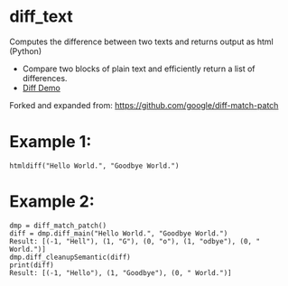 # diff_text
Computes the difference between two texts and returns output as html (Python)

* Compare two blocks of plain text and efficiently return a list of differences.
* [Diff Demo](https://neil.fraser.name/software/diff_match_patch/demos/diff.html)

Forked and expanded from: 
https://github.com/google/diff-match-patch

# Example 1:

```from diff_text import htmldiff
htmldiff("Hello World.", "Goodbye World.")
```

# Example 2:

```from diff_text import diff_match_patch
dmp = diff_match_patch()
diff = dmp.diff_main("Hello World.", "Goodbye World.")
Result: [(-1, "Hell"), (1, "G"), (0, "o"), (1, "odbye"), (0, " World.")]
dmp.diff_cleanupSemantic(diff)
print(diff)
Result: [(-1, "Hello"), (1, "Goodbye"), (0, " World.")]
```
